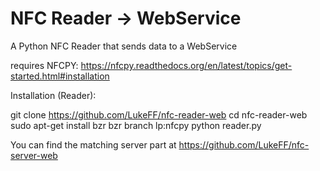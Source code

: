 NFC Reader -> WebService
==============

A Python NFC Reader that sends data to a WebService

requires NFCPY: https://nfcpy.readthedocs.org/en/latest/topics/get-started.html#installation

Installation (Reader):

git clone https://github.com/LukeFF/nfc-reader-web
cd nfc-reader-web
sudo apt-get install bzr
bzr branch lp:nfcpy
python reader.py

You can find the matching server part at https://github.com/LukeFF/nfc-server-web
